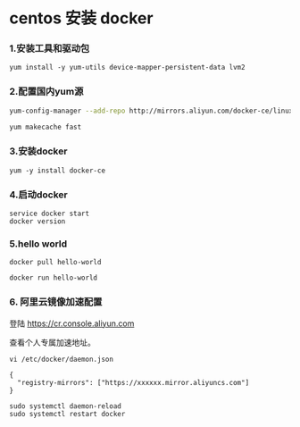 # centos 安装 docker

### 1.安装工具和驱动包

```shell
yum install -y yum-utils device-mapper-persistent-data lvm2
```



### 2.配置国内yum源

```sh
yum-config-manager --add-repo http://mirrors.aliyun.com/docker-ce/linux/centos/docker-ce.repo

yum makecache fast
```



### 3.安装docker

```
yum -y install docker-ce
```



### 4.启动docker

```
service docker start
docker version
```



### 5.hello world

```
docker pull hello-world

docker run hello-world
```



### 6. 阿里云镜像加速配置

登陆 https://cr.console.aliyun.com 

查看个人专属加速地址。

```
vi /etc/docker/daemon.json

{
  "registry-mirrors": ["https://xxxxxx.mirror.aliyuncs.com"]
}
```

```
sudo systemctl daemon-reload 
sudo systemctl restart docker 
```

